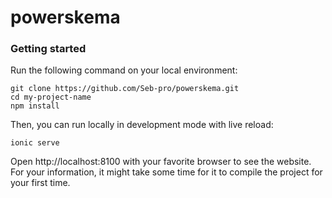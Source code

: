# powerskema

### Getting started

Run the following command on your local environment:

```
git clone https://github.com/Seb-pro/powerskema.git
cd my-project-name
npm install
```

Then, you can run locally in development mode with live reload:

```
ionic serve
```
Open http://localhost:8100 with your favorite browser to see the website. For your information, it might take some time for it to compile the project for your first time.
